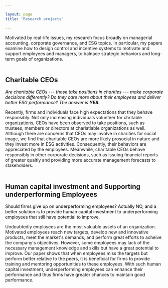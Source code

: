 ```yaml
---

layout: page
title: "Research projects"

---
```



Motivated by real-life issues, my research focus broadly on managerial accounting, corporate governance, and ESG topics. In particular, my papers examine how to design control and incentive systems to motivate and support employees and managers, to balnace strategic behaviors and long-term goals of organizations.
<br>
<br>

## Charitable CEOs
<div style="background-color: platinum; color: black">  <i>Are charitable CEOs --- those take positions in charities --- make corporate decisions differently? Do they care more about their employees and deliver better ESG performance? The answer is <b>YES</b>.</i> 
</div>

Recently, firms and individuals face high expectations that they behave responsibly. Not only increasing individuals volunteer for chritable organizations, CEOs have been observed to take positions, such as trustees, members or directors at chariatlable organizations as well. Although there are concerns that CEOs may involve in charities for social image, we find that charitable CEOs are more likely prosocial in nature and they invest more in ESG activities. Consequently, their behaviors are appreciated by the employees. Meanwhile, charitable CEOs behave responsibly in other corporate decisions, such as issuing financial reports of greater qualtiy and providing more accurate management forecasts to stakeholders.
<br>
<br>

## Human capital investment and Supporting underperforming Employees
<div style="background-color: timberwolf; color: black"> Should firms give up on underperforming employees? Actually NO, and a better solution is to provide human capital investment to underperforming employees that still have potential to improve. 
</div>

Undoubtedly employees are the most valuable assets of an organization. Motivated employees reach new targets, develop new and innovative products, meet the market's demands, and perform great efforts to acheive the company's objectives. However, some employees may lack of the necessary management knowledge and skills but have a great potential to improve. Our paper shows that when employees miss the targets but perform better relative to the peers, it is beneficial for firms to provide training and mentoring opportunities to these employees. With such human capital investment, underperforming employees can enhance their performance and thus firms have greater chances to maintain good performance. 
<br>
<br>








